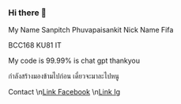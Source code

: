 ### Hi there 👋

My Name
Sanpitch Phuvapaisankit
Nick Name
Fifa

BCC168 
KU81 IT

My code is 99.99% is chat gpt thankyou 

กำลังสร้างมองข้ามไปก่อน เดี๋ยวจะมาละไปหนู

Contact 
\n[Link Facebook](https://www.facebook.com/fifa.rock.90)
\n[Link Ig](https://www.instagram.com/mooyoungbongkancha/?hl=id)
